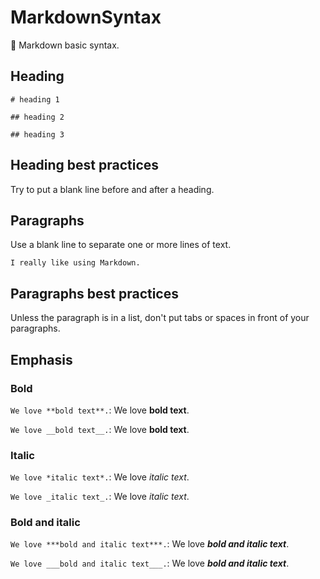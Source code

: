 # MarkdownSyntax
💙 Markdown basic syntax.

## Heading

``# heading 1``

``## heading 2``

``## heading 3``

## Heading best practices

Try to put a blank line before and after a heading.

## Paragraphs

Use a blank line to separate one or more lines of text.

``I really like using Markdown.``

## Paragraphs best practices

Unless the paragraph is in a list, don't put tabs or spaces in front of your paragraphs.

## Emphasis

### Bold

``We love **bold text**.``: We love **bold text**.

``We love __bold text__.``: We love __bold text__.

### Italic

``We love *italic text*.``: We love *italic text*.

``We love _italic text_.``: We love _italic text_.

### Bold and italic

``We love ***bold and italic text***.``: We love ***bold and italic text***.

``We love ___bold and italic text___.``: We love ___bold and italic text___.

